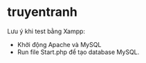 # truyentranh
Lưu ý khi test bằng Xampp:
- Khởi động Apache và MySQL
- Run file Start.php để tạo database MySQL.
